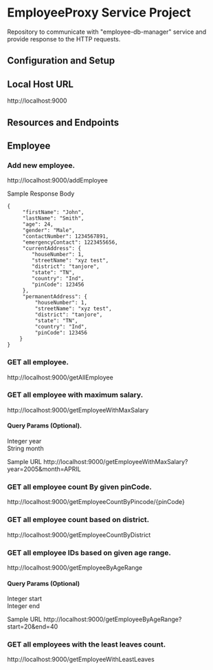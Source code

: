 # EmployeeProxy Service Project
Repository to communicate with "employee-db-manager" service and provide response to the HTTP requests.

## Configuration and Setup
## Local Host URL 
http://localhost:9000

## Resources and Endpoints
## Employee
### Add new employee. 
http://localhost:9000/addEmployee

Sample Response Body
````
{  
     "firstName": "John",
     "lastName": "Smith",
     "age": 24,
     "gender": "Male",
     "contactNumber": 1234567891,
     "emergencyContact": 1223455656,
     "currentAddress": {
        "houseNumber": 1,
        "streetName": "xyz test",
        "district": "tanjore",
        "state": "TN",
        "country": "Ind",
        "pinCode": 123456
     },
     "permanentAddress": {
         "houseNumber": 1,
         "streetName": "xyz test",
         "district": "tanjore",
         "state": "TN",
         "country": "Ind",
         "pinCode": 123456
    }
}
````

### GET all employee. 
http://localhost:9000/getAllEmployee

### GET all employee with maximum salary.
http://localhost:9000/getEmployeeWithMaxSalary
#### Query Params (Optional).
Integer year \
String month

Sample URL
http://localhost:9000/getEmployeeWithMaxSalary?year=2005&month=APRIL

### GET all employee count By given pinCode.
http://localhost:9000/getEmployeeCountByPincode/{pinCode}

### GET all employee count based on district.
http://localhost:9000/getEmployeeCountByDistrict

### GET all employee IDs based on given age range.
http://localhost:9000/getEmployeeByAgeRange
#### Query Params (Optional)
Integer start \
Integer end

Sample URL
http://localhost:9000/getEmployeeByAgeRange?start=20&end=40

### GET all employees with the least leaves count.
http://localhost:9000/getEmployeeWithLeastLeaves
